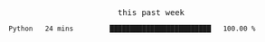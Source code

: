

<p align="center"><samp>this past week</samp></p>
<!--START_SECTION:waka-->

```txt
Python   24 mins         █████████████████████████   100.00 %
```

<!--END_SECTION:waka-->


